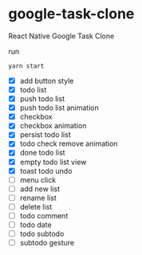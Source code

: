 # google-task-clone
React Native Google Task Clone


run
```
yarn start
```


* [x] add button style
* [x] todo list
* [x] push todo list
* [x] push todo list animation
* [x] checkbox
* [x] checkbox animation
* [x] persist todo list
* [x] todo check remove animation
* [x] done todo list
* [x] empty todo list view
* [x] toast todo undo
* [ ] menu click
* [ ] add new list
* [ ] rename list
* [ ] delete list
* [ ] todo comment
* [ ] todo date
* [ ] todo subtodo
* [ ] subtodo gesture
